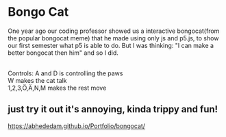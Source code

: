 # Bongo Cat
One year ago our coding professor showed us a interactive bongocat(from  the popular bongocat meme) that he made using only js and p5.js,
to show our first semester what p5 is able to do. But I was thinking: "I can make a better bongocat then him" and so I did. <br> <br>

Controls: A and D is controlling the paws<br> W makes the cat talk <br> 1,2,3,Ö,Ä,N,M makes the rest move <br>
## just try it out it's annoying, kinda trippy and fun!

https://abhededam.github.io/Portfolio/bongocat/
